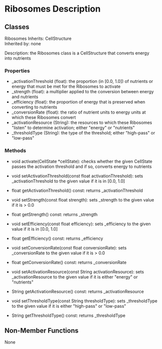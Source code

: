 # Ribosomes Description

## Classes

Ribosomes
Inherits: CellStructure  
Inherited by: none  

Description: the Ribosomes class is a CellStructure that converts energy into nutrients

### Properties
- _activationThreshold (float): the proportion (in [0.0, 1.0]) of nutrients or energy that must be met for the Ribosomes to activate
- _strength (float): a multiplier applied to the conversion between energy and nutrients
- _efficiency (float): the proportion of energy that is preserved when converting to nutrients
- _conversionRate (float): the ratio of nutrient units to energy units at which these Ribosomes convert
- _activationResource (String): the resources to which these Ribosomes "listen" to determine activation; either "energy" or "nutrients"
- _thresholdType (String): the type of the threshold; either "high-pass" or "low-pass"

### Methods
- void activate(CellState *cellState): checks whether the given CellState passes the activation threshold and if so, converts energy to nutrients

- void setActivationThreshold(const float activationThreshold): sets _activationThreshold to the given value if it is in [0.0, 1.0]
- float getActivationThreshold() const: returns _activationThreshold

- void setStrength(const float strength): sets _strength to the given value if it is > 0.0
- float getStrength() const: returns _strength

- void setEfficiency(const float efficiency): sets _efficiency to the given value if it is in [0.0, 1.0]
- float getEfficiency() const: returns _efficiency

- void setConversionRate(const float conversionRate): sets _conversionRate to the given value if it is > 0.0
- float getConversionRate() const: returns _conversionRate

- void setActivationResource(const String activationResource): sets _activationResource to the given value if it is either "energy" or "nutrients"
- String getActivationResource() const: returns _activationResource

- void setThresholdType(const String thresholdType): sets _thresholdType to the given value if it is either "high-pass" or "low-pass"
- String getThresholdType() const: returns _thresholdType

## Non-Member Functions
None

